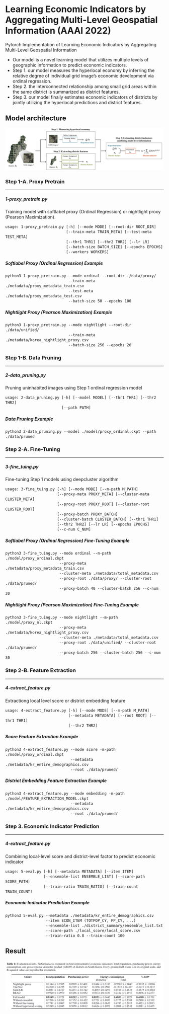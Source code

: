 # Learning Economic Indicators by Aggregating Multi-Level Geospatial Information (AAAI 2022)

Pytorch Implementation of Learning Economic Indicators by Aggregating Multi-Level Geospatial Information
* Our model is a novel learning model that utilizes multiple levels of geographic information to predict economic indicators.
* Step 1. our model measures the hyperlocal economy by inferring the relative degree of individual grid image’s economic development via ordinal regression.
* Step 2. the interconnected relationship among small grid areas within the same district is summarized as district features.
* Step 3. our model finally estimates economic indicators of districts by jointly utilizing the hyperlocal predictions and district features.

## Model architecture ##
<center><img src="./fig/model.png"> </center>

### Step 1-A. Proxy Pretrain
* * *
##### 1-proxy_pretrain.py
Training model with softlabel proxy (Ordinal Regression) or nightlight proxy (Pearson Maximization).

```
usage: 1-proxy_pretrain.py [-h] [--mode MODE] [--root-dir ROOT_DIR]
                           [--train-meta TRAIN_META] [--test-meta TEST_META]
                           [--thr1 THR1] [--thr2 THR2] [--lr LR]
                           [--batch-size BATCH_SIZE] [--epochs EPOCHS]
                           [--workers WORKERS]
```

##### Softlabel Proxy (Ordinal Regression) Example
```
python3 1-proxy_pretrain.py --mode ordinal --root-dir ./data/proxy/ 
                            --train-meta ./metadata/proxy_metadata_train.csv
                            --test-meta ./metadata/proxy_metadata_test.csv
                            --batch-size 50 --epochs 100 
```
##### Nightlight Proxy (Pearson Maximization) Example
```
python3 1-proxy_pretrain.py --mode nightlight --root-dir ./data/unified/ 
                            --train-meta ./metadata/korea_nightlight_proxy.csv
                            --batch-size 256 --epochs 20 
```
### Step 1-B. Data Pruning
* * *
##### 2-data_pruning.py
Pruning uninhabited images using Step 1 ordinal regression model
```
usage: 2-data_pruning.py [-h] [--model MODEL] [--thr1 THR1] [--thr2 THR2]
                         [--path PATH]
```
##### Data Pruning Example
```
python3 2-data_pruning.py --model ./model/proxy_ordinal.ckpt --path ./data/pruned
```

### Step 2-A. Fine-Tuning
* * *
##### 3-fine_tuing.py
Fine-tuning Step 1 models using deepcluster algorithm
```
usage: 3-fine_tuing.py [-h] [--mode MODE] [--m-path M_PATH]
                       [--proxy-meta PROXY_META] [--cluster-meta CLUSTER_META]
                       [--proxy-root PROXY_ROOT] [--cluster-root CLUSTER_ROOT]
                       [--proxy-batch PROXY_BATCH]
                       [--cluster-batch CLUSTER_BATCH] [--thr1 THR1]
                       [--thr2 THR2] [--lr LR] [--epochs EPOCHS]
                       [--c-num C_NUM]
```
##### Softlabel Proxy (Ordinal Regression) Fine-Tuning Example
```
python3 3-fine_tuing.py --mode ordinal --m-path ./model/proxy_ordinal.ckpt 
                        --proxy-meta ./metadata/proxy_metadata_train.csv
                        --cluster-meta ./metadata/total_metadata.csv
                        --proxy-root ./data/proxy/ --cluster-root ./data/pruned/
                        --proxy-batch 40 --cluster-batch 256 --c-num 30
```

##### Nightlight Proxy (Pearson Maximization) Fine-Tuning Example
```
python3 3-fine_tuing.py --mode nightlight --m-path ./model/proxy_nl.ckpt 
                        --proxy-meta ./metadata/korea_nightlight_proxy.csv
                        --cluster-meta ./metadata/total_metadata.csv
                        --proxy-root ./data/unified/ --cluster-root ./data/pruned/
                        --proxy-batch 256 --cluster-batch 256 --c-num 30
```
### Step 2-B. Feature Extraction
* * *
##### 4-extract_feature.py
Extractiong local level score or district embedding feature
```
usage: 4-extract_feature.py [-h] [--mode MODE] [--m-path M_PATH]
                            [--metadata METADATA] [--root ROOT] [--thr1 THR1]
                            [--thr2 THR2]
```

##### Score Feature Extraction Example
```
python3 4-extract_feature.py --mode score -m-path ./model/proxy_ordinal.ckpt
                             --metadata ./metadata/kr_entire_demographics.csv
                             --root ./data/pruned/
```                             
##### District Embedding Feature Extraction Example
```
python3 4-extract_feature.py --mode embedding -m-path ./model/FEATURE_EXTRACTION_MODEL.ckpt
                             --metadata ./metadata/kr_entire_demographics.csv
                             --root ./data/pruned/
```                             
### Step 3. Economic Indicator Prediction
* * *
##### 4-extract_feature.py
Combining local-level score and district-level factor to predict economic indicator 
```
usage: 5-eval.py [-h] [--metadata METADATA] [--item ITEM]
                 [--ensemble-list ENSEMBLE_LIST] [--score-path SCORE_PATH]
                 [--train-ratio TRAIN_RATIO] [--train-count TRAIN_COUNT]
```
#####  Economic Indicator Prediction Example
```
python3 5-eval.py --metadata ./metadata/kr_entire_demographics.csv
                  --item ECON_ITEM (TOTPOP_CY, PP_CY, ...)
                  --ensemble-list ./district_summary/ensemble_list.txt
                  --score-path ./local_score/local_score.csv
                  --train-ratio 0.8 --train-count 100
```
## Result ##
<center><img src="./fig/result.PNG"> </center>


